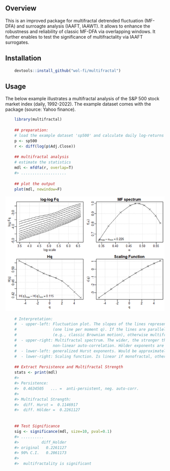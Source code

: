 ## Overview

This is an improved package for multifractal detrended fluctuation
(MF-DFA) and surroagte analysis (IAAFT, IAAWT). It allows to enhance the
robustness and reliability of classic MF-DFA via overlapping windows. It
further enables to test the significance of multifractality via IAAFT
surrogates.

## Installation

``` r
    devtools::install_github("wol-fi/multifractal")
```

## Usage

The below example illustrates a multifractal analysis of the S&P 500
stock market index (daily, 1992-2022). The example dataset comes with
the package (source: Yahoo finance).

``` r
    library(multifractal)

    ## preparation:
    # load the example dataset 'sp500' and calculate daily log-returns
    p <- sp500
    r <- diff(log(p$Adj.Close)) 

    ## multifractal analysis
    # estimate the statistics
    mdl <- mfdfa(r, overlap=T)
    #> ....................

    ## plot the output
    plot(mdl, newindow=F)
```
![](fig1.png)

``` r
    # Interpretation:
    #  - upper-left: Fluctuation plot. The slopes of the lines represent the Hurst exponents
    #                (one line per moment q). If the lines are parallel then the series is monofractal 
    #                (e.g., classic Brownian motion), otherwise multifractal. 
    #  - upper-right: Multifractal spectrum. The wider, the stronger the degree of multifractality and 
    #                non-linear auto-correlation. Hölder exponents are abbreviated by $\alpha$.
    #  - lower-left: generalized Hurst exponents. Would be approximately flat if monofractal.
    #  - lower-right: Scaling function. Is linear if monofractal, otherwise convex. 

    ## Extract Persistence and Multifractal Strength
    stats <- print(mdl)
    #> 
    #> Persistence: 
    #>  0.4634505   ... =  anti-persistent, neg. auto-corr. 
    #> 
    #> Multifractal Strength:
    #>  diff. Hurst =  0.1146917 
    #>  diff. Hölder =  0.2261127


    ## Test Significance
    sig <- significance(mdl, size=10, pval=0.1)
    #> ..........
    #>          diff_Holder
    #> original   0.2261127
    #> 90% C.I.   0.2061173
    #> 
    #>  multifractality is significant
```
